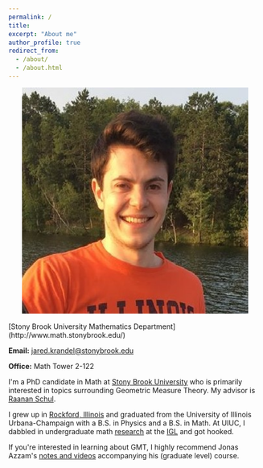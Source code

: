 ```yaml
---
permalink: /
title: 
excerpt: "About me"
author_profile: true
redirect_from: 
  - /about/
  - /about.html
---
```


<p align="center">
  <img src="/images/personalpic.jpg" width="450" height="450" />
</p>
[Stony Brook University Mathematics Department](http://www.math.stonybrook.edu/)

**Email:** jared.krandel@stonybrook.edu

**Office:** Math Tower 2-122

I'm a PhD candidate in Math at [Stony Brook University](http://www.math.stonybrook.edu/files/include/cards/krandeljared.html) who is primarily interested in topics surrounding Geometric Measure Theory. My advisor is [Raanan Schul](http://www.math.stonybrook.edu/~schul/). 

I grew up in [Rockford, Illinois](https://www.google.com/maps/place/Rockford,+IL/@42.2687732,-89.1007626,13z/data=!4m5!3m4!1s0x8808b9cdfd0300db:0xacad897828f6780!8m2!3d42.2711311!4d-89.0939952) and graduated from the University of Illinois Urbana-Champaign with a B.S. in Physics and a B.S. in Math. At UIUC, I dabbled in undergraduate math [research](https://link.springer.com/article/10.1007/s11139-019-00196-3) at the [IGL](https://math.illinois.edu/research/igl) and got hooked. 

If you're interested in learning about GMT, I highly recommend Jonas Azzam's [notes and videos](https://www.maths.ed.ac.uk/~jazzam/docs/gmt/) accompanying his (graduate level) course. 
